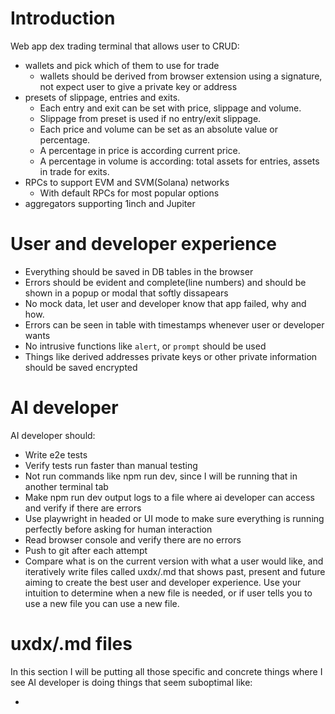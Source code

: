 # Introduction

Web app dex trading terminal that allows user to CRUD:

- wallets and pick which of them to use for trade
  - wallets should be derived from browser extension using a signature, not expect user to give a private key or address
- presets of slippage, entries and exits.
  - Each entry and exit can be set with price, slippage and volume.
  - Slippage from preset is used if no entry/exit slippage.
  - Each price and volume can be set as an absolute value or percentage.
  - A percentage in price is according current price.
  - A percentage in volume is according: total assets for entries, assets in trade for exits.
- RPCs to support EVM and SVM(Solana) networks
  - With default RPCs for most popular options
- aggregators supporting 1inch and Jupiter

# User and developer experience

- Everything should be saved in DB tables in the browser
- Errors should be evident and complete(line numbers) and should be shown in a popup or modal that softly dissapears
- No mock data, let user and developer know that app failed, why and how.
- Errors can be seen in table with timestamps whenever user or developer wants
- No intrusive functions like `alert`, or `prompt` should be used
- Things like derived addresses private keys or other private information should be saved encrypted

# AI developer

AI developer should:

- Write e2e tests
- Verify tests run faster than manual testing
- Not run commands like npm run dev, since I will be running that in another terminal tab
- Make npm run dev output logs to a file where ai developer can access and verify if there are errors
- Use playwright in headed or UI mode to make sure everything is running perfectly before asking for human interaction
- Read browser console and verify there are no errors
- Push to git after each attempt
- Compare what is on the current version with what a user would like, and iteratively write files called uxdx/<datetime>.md that shows past, present and future aiming to create the best user and developer experience. Use your intuition to determine when a new file is needed, or if user tells you to use a new file you can use a new file.

# uxdx/<datetime>.md files

In this section I will be putting all those specific and concrete things where I see AI developer is doing things that seem suboptimal like:

-